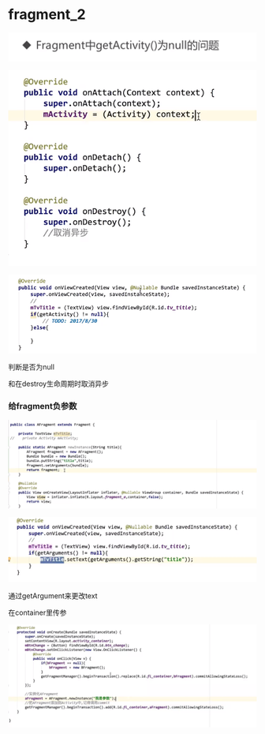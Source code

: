 # fragment\_2

![](.gitbook/assets/image%20%2838%29.png)

![](.gitbook/assets/image%20%2833%29.png)

![](.gitbook/assets/image%20%2825%29.png)

判断是否为null

和在destroy生命周期时取消异步



### 给fragment负参数

![](.gitbook/assets/image%20%2849%29.png)

![](.gitbook/assets/image%20%2847%29.png)

通过getArgument来更改text

在container里传参

![](.gitbook/assets/image%20%2848%29.png)

